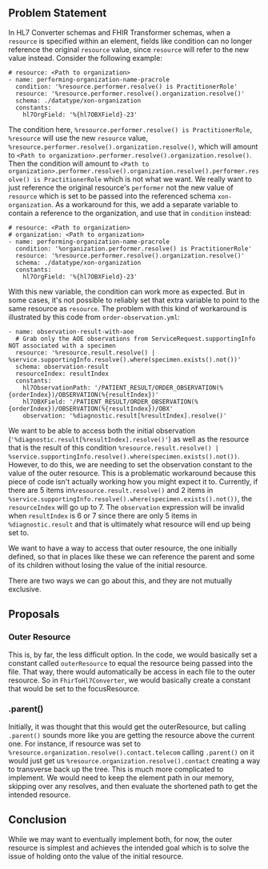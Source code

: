 ## Problem Statement
In HL7 Converter schemas and FHIR Transformer schemas, when a `resource` is specified within an element, fields like condition can no longer reference the original `resource` value, since `resource` will refer to the new value instead. Consider the following example:
```
# resource: <Path to organization>
- name: performing-organization-name-pracrole
  condition: '%resource.performer.resolve() is PractitionerRole'
  resource: '%resource.performer.resolve().organization.resolve()'
  schema: ./datatype/xon-organization
  constants:
    hl7OrgField: '%{hl7OBXField}-23'
```

The condition here, `%resource.performer.resolve() is PractitionerRole`, `%resource` will use the new `resource` value, `%resource.performer.resolve().organization.resolve()`, which will amount to `<Path to organization>.performer.resolve().organization.resolve()`. Then the condition will amount to `<Path to organization>.performer.resolve().organization.resolve().performer.resolve() is PractitionerRole` which is not what we want. We really want to just reference the original resource's `performer` not the new value of `resource` which is set to be passed into the referenced schema `xon-organization`. As a workaround for this, we add a separate variable to contain a reference to the organization, and use that in `condition` instead:
```
# resource: <Path to organization>
# organization: <Path to organization>
- name: performing-organization-name-pracrole
  condition: '%organization.performer.resolve() is PractitionerRole'
  resource: '%resource.performer.resolve().organization.resolve()'
  schema: ./datatype/xon-organization
  constants:
    hl7OrgField: '%{hl7OBXField}-23'
```

With this new variable, the condition can work more as expected. But in some cases, it's not possible to reliably set that extra variable to point to the same resource as `resource`. The problem with this kind of workaround is illustrated by this code from `order-observation.yml`:
```
- name: observation-result-with-aoe
  # Grab only the AOE observations from ServiceRequest.supportingInfo NOT associated with a specimen
  resource: '%resource.result.resolve() | %service.supportingInfo.resolve().where(specimen.exists().not())'
  schema: observation-result
  resourceIndex: resultIndex
  constants:
    hl7ObservationPath: '/PATIENT_RESULT/ORDER_OBSERVATION(%{orderIndex})/OBSERVATION(%{resultIndex})'
    hl7OBXField: '/PATIENT_RESULT/ORDER_OBSERVATION(%{orderIndex})/OBSERVATION(%{resultIndex})/OBX'
    observation: '%diagnostic.result[%resultIndex].resolve()'
```
We want to be able to access both the initial observation (`'%diagnostic.result[%resultIndex].resolve()'`) as well as 
the resource that is the result of this condition 
`%resource.result.resolve() | %service.supportingInfo.resolve().where(specimen.exists().not())`. 
However, to do this, we are needing to set the observation constant to the value of the 
outer resource. This is a problematic workaround because this piece of code isn't actually working how you might 
expect it to. Currently, if there are 5 items in`%resource.result.resolve()` and 2 items in 
`%service.supportingInfo.resolve().where(specimen.exists().not())`, the 
`resourceIndex` will go up to 7. The `observation` expression will be invalid when `resultIndex` is 6 or 7 since
there are only 5 items in `%diagnostic.result` and that is ultimately what resource will end up being set to.

We want to have a way to access that outer resource, the one initially defined, so that in places like these we can
reference the parent and some of its children without losing the value of the initial resource.

There are two ways we can go about this, and they are not mutually exclusive. 

## Proposals
### Outer Resource
This is, by far, the less difficult option. In the code, we would basically set a constant called `outerResource` to 
equal the resource being passed into the file. That way, there would automatically be access in each file to the outer 
resource. So in `FhirToHl7Converter`, we would basically create a constant that would be set to the focusResource. 

### .parent()
Initially, it was thought that this would get the outerResource, but calling `.parent()` sounds more like you are 
getting the resource above the current one. For instance, if resource was set to 
`%resource.organization.resolve().contact.telecom` calling `.parent()` on it would just get us 
`%resource.organization.resolve().contact` creating a way to transverse back up the tree. This is much more complicated
to implement. We would need to keep the element path in our memory, skipping over any resolves, and then evaluate the 
shortened path to get the intended resource.

## Conclusion
While we may want to eventually implement both, for now, the outer resource is simplest and achieves the intended goal 
which is to solve the issue of holding onto the value of the initial resource. 